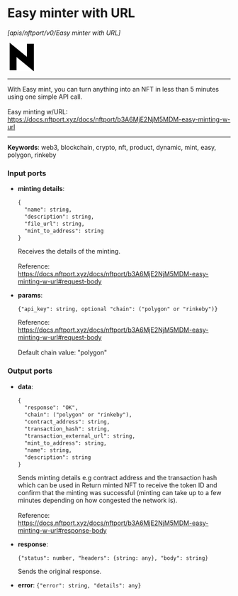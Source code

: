 # Easy minter with URL

_[apis/nftport/v0/Easy minter with URL]_

![icon](</assets/icons/352b98b2-6df6-4a21-93e1-a31cf5b9311d.png>)

---

With Easy mint, you can turn anything into an NFT in less than 5 minutes using one simple API call.<br>
<br>
Easy minting w/URL: <br>
https://docs.nftport.xyz/docs/nftport/b3A6MjE2NjM5MDM-easy-minting-w-url<br>

---

__Keywords__: web3, blockchain, crypto, nft, product, dynamic, mint, easy, polygon, rinkeby

### Input ports

* __minting details__: 
    ```
    {
      "name": string,
      "description": string,
      "file_url": string,
      "mint_to_address": string
    }
    ```

    Receives the details of the minting.<br>
    <br>
    Reference:<br>
    https://docs.nftport.xyz/docs/nftport/b3A6MjE2NjM5MDM-easy-minting-w-url#request-body<br>


* __params__: 
    ```
    {"api_key": string, optional "chain": ("polygon" or "rinkeby")}
    ```

    Reference:<br>
    https://docs.nftport.xyz/docs/nftport/b3A6MjE2NjM5MDM-easy-minting-w-url#request-body<br>
    <br>
    Default chain value: "polygon"<br>

### Output ports

* __data__: 
    ```
    {
      "response": "OK",
      "chain": ("polygon" or "rinkeby"),
      "contract_address": string,
      "transaction_hash": string,
      "transaction_external_url": string,
      "mint_to_address": string,
      "name": string,
      "description": string
    }
    ```

    Sends minting details e.g contract address and the transaction hash which can be used in Return minted NFT to receive the token ID and confirm that the minting was successful (minting can take up to a few minutes depending on how congested the network is).<br>
    <br>
    Reference:<br>
    https://docs.nftport.xyz/docs/nftport/b3A6MjE2NjM5MDM-easy-minting-w-url#response-body<br>


* __response__: 
    ```
    {"status": number, "headers": {string: any}, "body": string}
    ```

    Sends the original response.<br>


* __error__: ` {"error": string, "details": any} `

